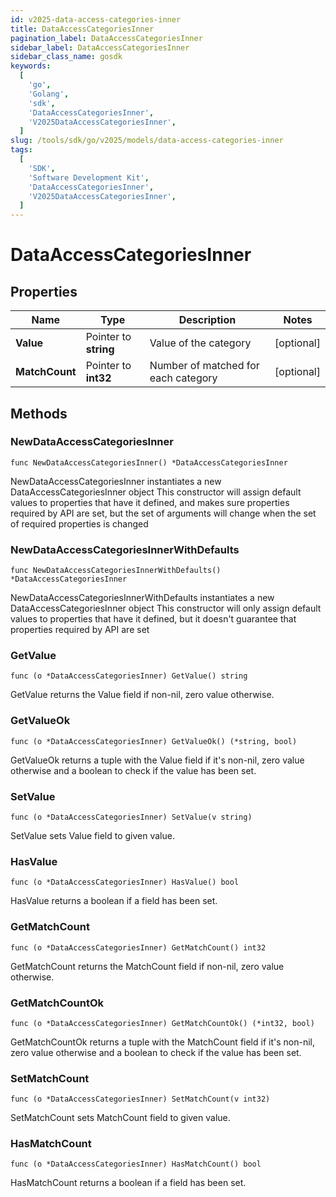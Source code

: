 ```yaml
---
id: v2025-data-access-categories-inner
title: DataAccessCategoriesInner
pagination_label: DataAccessCategoriesInner
sidebar_label: DataAccessCategoriesInner
sidebar_class_name: gosdk
keywords:
  [
    'go',
    'Golang',
    'sdk',
    'DataAccessCategoriesInner',
    'V2025DataAccessCategoriesInner',
  ]
slug: /tools/sdk/go/v2025/models/data-access-categories-inner
tags:
  [
    'SDK',
    'Software Development Kit',
    'DataAccessCategoriesInner',
    'V2025DataAccessCategoriesInner',
  ]
---
```


# DataAccessCategoriesInner

## Properties

| Name | Type | Description | Notes |
| --- | --- | --- | --- |
| **Value** | Pointer to **string** | Value of the category | [optional] |
| **MatchCount** | Pointer to **int32** | Number of matched for each category | [optional] |

## Methods

### NewDataAccessCategoriesInner

`func NewDataAccessCategoriesInner() *DataAccessCategoriesInner`

NewDataAccessCategoriesInner instantiates a new DataAccessCategoriesInner object This constructor will assign default values to properties that have it defined, and makes sure properties required by API are set, but the set of arguments will change when the set of required properties is changed

### NewDataAccessCategoriesInnerWithDefaults

`func NewDataAccessCategoriesInnerWithDefaults() *DataAccessCategoriesInner`

NewDataAccessCategoriesInnerWithDefaults instantiates a new DataAccessCategoriesInner object This constructor will only assign default values to properties that have it defined, but it doesn't guarantee that properties required by API are set

### GetValue

`func (o *DataAccessCategoriesInner) GetValue() string`

GetValue returns the Value field if non-nil, zero value otherwise.

### GetValueOk

`func (o *DataAccessCategoriesInner) GetValueOk() (*string, bool)`

GetValueOk returns a tuple with the Value field if it's non-nil, zero value otherwise and a boolean to check if the value has been set.

### SetValue

`func (o *DataAccessCategoriesInner) SetValue(v string)`

SetValue sets Value field to given value.

### HasValue

`func (o *DataAccessCategoriesInner) HasValue() bool`

HasValue returns a boolean if a field has been set.

### GetMatchCount

`func (o *DataAccessCategoriesInner) GetMatchCount() int32`

GetMatchCount returns the MatchCount field if non-nil, zero value otherwise.

### GetMatchCountOk

`func (o *DataAccessCategoriesInner) GetMatchCountOk() (*int32, bool)`

GetMatchCountOk returns a tuple with the MatchCount field if it's non-nil, zero value otherwise and a boolean to check if the value has been set.

### SetMatchCount

`func (o *DataAccessCategoriesInner) SetMatchCount(v int32)`

SetMatchCount sets MatchCount field to given value.

### HasMatchCount

`func (o *DataAccessCategoriesInner) HasMatchCount() bool`

HasMatchCount returns a boolean if a field has been set.
